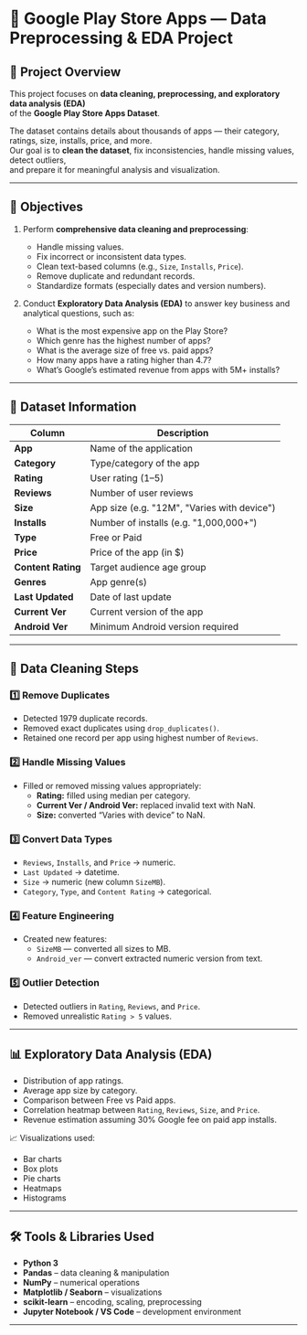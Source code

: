 # 🧹 Google Play Store Apps — Data Preprocessing & EDA Project

## 📖 Project Overview

This project focuses on **data cleaning, preprocessing, and exploratory data analysis (EDA)**  
of the **Google Play Store Apps Dataset**.

The dataset contains details about thousands of apps — their category, ratings, size, installs, price, and more.  
Our goal is to **clean the dataset**, fix inconsistencies, handle missing values, detect outliers,  
and prepare it for meaningful analysis and visualization.

---

## 🎯 Objectives

1. Perform **comprehensive data cleaning and preprocessing**:

   - Handle missing values.
   - Fix incorrect or inconsistent data types.
   - Clean text-based columns (e.g., `Size`, `Installs`, `Price`).
   - Remove duplicate and redundant records.
   - Standardize formats (especially dates and version numbers).

2. Conduct **Exploratory Data Analysis (EDA)** to answer key business and analytical questions, such as:
   - What is the most expensive app on the Play Store?
   - Which genre has the highest number of apps?
   - What is the average size of free vs. paid apps?
   - How many apps have a rating higher than 4.7?
   - What’s Google’s estimated revenue from apps with 5M+ installs?

---

## 🧩 Dataset Information

| Column             | Description                                 |
| ------------------ | ------------------------------------------- |
| **App**            | Name of the application                     |
| **Category**       | Type/category of the app                    |
| **Rating**         | User rating (1–5)                           |
| **Reviews**        | Number of user reviews                      |
| **Size**           | App size (e.g. "12M", "Varies with device") |
| **Installs**       | Number of installs (e.g. "1,000,000+")      |
| **Type**           | Free or Paid                                |
| **Price**          | Price of the app (in $)                     |
| **Content Rating** | Target audience age group                   |
| **Genres**         | App genre(s)                                |
| **Last Updated**   | Date of last update                         |
| **Current Ver**    | Current version of the app                  |
| **Android Ver**    | Minimum Android version required            |

---

## 🧹 Data Cleaning Steps

### 1️⃣ Remove Duplicates

- Detected 1979 duplicate records.
- Removed exact duplicates using `drop_duplicates()`.
- Retained one record per app using highest number of `Reviews`.

### 2️⃣ Handle Missing Values

- Filled or removed missing values appropriately:
  - **Rating:** filled using median per category.
  - **Current Ver / Android Ver:** replaced invalid text with NaN.
  - **Size:** converted “Varies with device” to NaN.

### 3️⃣ Convert Data Types

- `Reviews`, `Installs`, and `Price` → numeric.
- `Last Updated` → datetime.
- `Size` → numeric (new column `SizeMB`).
- `Category`, `Type`, and `Content Rating` → categorical.

### 4️⃣ Feature Engineering

- Created new features:
  - `SizeMB` — converted all sizes to MB.
  - `Android_ver` — convert extracted numeric version from text.

### 5️⃣ Outlier Detection

- Detected outliers in `Rating`, `Reviews`, and `Price`.
- Removed unrealistic `Rating > 5` values.

---

## 📊 Exploratory Data Analysis (EDA)

- Distribution of app ratings.
- Average app size by category.
- Comparison between Free vs Paid apps.
- Correlation heatmap between `Rating`, `Reviews`, `Size`, and `Price`.
- Revenue estimation assuming 30% Google fee on paid app installs.

📈 Visualizations used:

- Bar charts
- Box plots
- Pie charts
- Heatmaps
- Histograms

---

## 🛠️ Tools & Libraries Used

- **Python 3**
- **Pandas** – data cleaning & manipulation
- **NumPy** – numerical operations
- **Matplotlib / Seaborn** – visualizations
- **scikit-learn** – encoding, scaling, preprocessing
- **Jupyter Notebook / VS Code** – development environment

---
